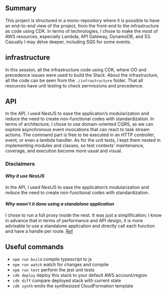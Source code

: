 ## Summary

This project is structured in a mono-repository where it is possible to have an end-to-end view of the project, from the front-end to the infrastructure as code using CDK. In terms of technologies, I chose to make the most of AWS resources, especially Lambda, API Gateway, DynamoDB, and S3. Casually I may delve deeper, including SQS for some events.

## infrastructure

In this session, all the infrastructure code using CDK, where OO and precedence issues were used to build the Stack.
About the infrastructure, all the code can be seen from the `./infrastructure` folder. That all resources have unit testing to check permissions and precedence.

## API

In the API, I used NestJS to ease the application’s modularization and reduce the need to create non-functional codes with standardization.
In terms of architecture, I chose to use domain-oriented CQRS, as we can explore asynchronous event invocations that can react to task stream actions. The command part is free to be executed in an HTTP controller, event, or even a lambda handler.
As for the unit tests, I kept them nested in implementing modules and classes, so test contexts’ maintenance, coverage, and execution become more usual and visual.

### Disclaimers

#### *Why it use NestJS*

In the API, I used NestJS to ease the application’s modularization and reduce the need to create non-functional codes with standardization.

#### *Why wasn't it done using a standalone application*

I chose to run a full proxy inside the nest. It was just a simplification; I know in advance that in terms of performance and API design, it is more advisable to use a standalone application and directly call each function and have a handle per route. [Ref](https://docs.nestjs.com/faq/serverless)

## Useful commands

* `npm run build` compile typescript to js
* `npm run watch` watch for changes and compile
* `npm run test` perform the jest unit tests
* `cdk deploy` deploy this stack to your default AWS account/region
* `cdk diff` compare deployed stack with current state
* `cdk synth` emits the synthesized CloudFormation template
